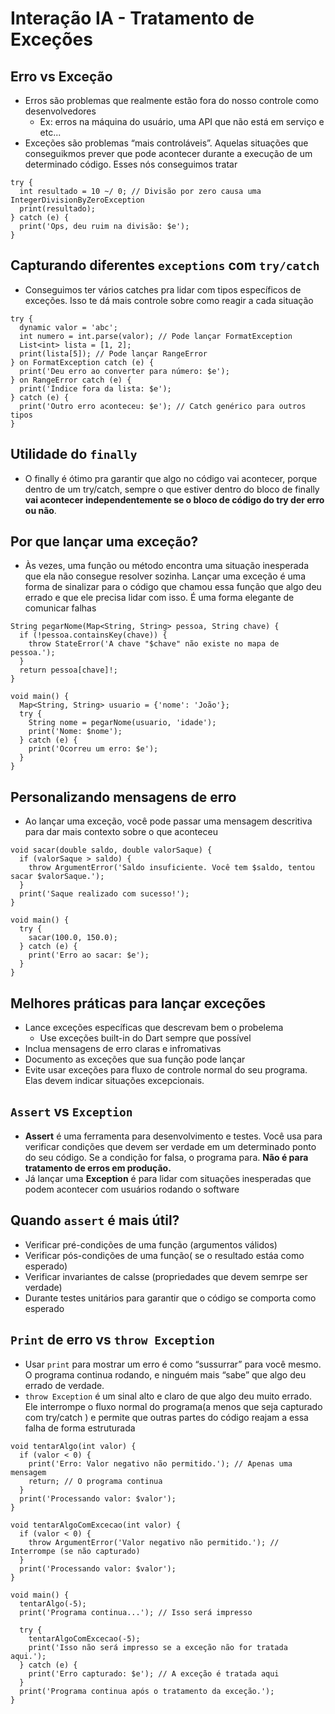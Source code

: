 # Interação IA - Tratamento de Exceções

## **Erro vs Exceção**
* Erros são problemas que realmente estão fora do nosso controle como desenvolvedores
  * Ex: erros na máquina do usuário, uma API que não está em serviço e etc...
* Exceções são problemas “mais controláveis”. Aquelas situações que conseguikmos prever que pode acontecer durante a execução de um determinado código. Esses nós conseguimos tratar
~~~
try {
  int resultado = 10 ~/ 0; // Divisão por zero causa uma IntegerDivisionByZeroException
  print(resultado);
} catch (e) {
  print('Ops, deu ruim na divisão: $e');
}
~~~

## Capturando diferentes ``exceptions`` com ``try/catch``
* Conseguimos ter vários catches pra lidar com tipos específicos de exceções. Isso te dá mais controle sobre como reagir a cada situação
~~~
try {
  dynamic valor = 'abc';
  int numero = int.parse(valor); // Pode lançar FormatException
  List<int> lista = [1, 2];
  print(lista[5]); // Pode lançar RangeError
} on FormatException catch (e) {
  print('Deu erro ao converter para número: $e');
} on RangeError catch (e) {
  print('Índice fora da lista: $e');
} catch (e) {
  print('Outro erro aconteceu: $e'); // Catch genérico para outros tipos
}
~~~

## Utilidade do ``finally``
* O finally é ótimo pra garantir que algo no código vai acontecer, porque dentro de um try/catch, sempre o que estiver dentro do bloco de finally **vai acontecer independentemente se o bloco de código do try der erro ou não**.

## Por que lançar uma exceção?
* Às vezes, uma função ou método encontra uma situação inesperada que ela não consegue resolver sozinha. Lançar uma exceção é uma forma de sinalizar para o código que chamou essa função que algo deu errado e que ele precisa lidar com isso. É uma forma elegante de comunicar falhas
~~~
String pegarNome(Map<String, String> pessoa, String chave) {
  if (!pessoa.containsKey(chave)) {
    throw StateError('A chave "$chave" não existe no mapa de pessoa.');
  }
  return pessoa[chave]!;
}

void main() {
  Map<String, String> usuario = {'nome': 'João'};
  try {
    String nome = pegarNome(usuario, 'idade');
    print('Nome: $nome');
  } catch (e) {
    print('Ocorreu um erro: $e');
  }
}
~~~

## Personalizando mensagens de erro
* Ao lançar uma exceção, você pode passar uma mensagem descritiva para dar mais contexto sobre o que aconteceu
~~~
void sacar(double saldo, double valorSaque) {
  if (valorSaque > saldo) {
    throw ArgumentError('Saldo insuficiente. Você tem $saldo, tentou sacar $valorSaque.');
  }
  print('Saque realizado com sucesso!');
}

void main() {
  try {
    sacar(100.0, 150.0);
  } catch (e) {
    print('Erro ao sacar: $e');
  }
}
~~~

## Melhores práticas para lançar exceções
* Lance exceções específicas que descrevam bem o probelema
  * Use exceções built-in do Dart sempre que possível
* Inclua mensagens de erro claras e infromativas
* Documento as exceções que sua função pode lançar
* Evite usar exceções para fluxo de controle normal do seu programa. Elas devem indicar situações excepcionais.

## ``Assert`` vs ``Exception``
* **Assert** é  uma ferramenta para desenvolvimento e testes. Você usa para verificar condições que devem ser verdade em um determinado ponto do seu código. Se a condição for falsa, o programa para. **Não é para tratamento de erros em produção.**
* Já lançar uma **Exception**  é para lidar com situações inesperadas que podem acontecer com usuários rodando o software

## Quando ``assert`` é mais útil?
* Verificar pré-condições de uma função (argumentos válidos)
* Verificar pós-condições de uma função( se o resultado estáa como esperado)
* Verificar invariantes de calsse (propriedades que devem semrpe ser verdade)
* Durante testes unitários para garantir que o código se comporta como esperado

## ``Print`` de erro vs ``throw Exception``
* Usar ``print`` para mostrar um erro é como “sussurrar” para você mesmo. O programa continua rodando, e ninguém mais “sabe” que algo deu errado de verdade.
* ``throw Exception`` é um sinal alto e claro de que algo deu muito errado. Ele interrompe o fluxo normal do programa(a menos que seja capturado com try/catch ) e permite que outras partes do código reajam a essa falha de forma estruturada
~~~
void tentarAlgo(int valor) {
  if (valor < 0) {
    print('Erro: Valor negativo não permitido.'); // Apenas uma mensagem
    return; // O programa continua
  }
  print('Processando valor: $valor');
}

void tentarAlgoComExcecao(int valor) {
  if (valor < 0) {
    throw ArgumentError('Valor negativo não permitido.'); // Interrompe (se não capturado)
  }
  print('Processando valor: $valor');
}

void main() {
  tentarAlgo(-5);
  print('Programa continua...'); // Isso será impresso

  try {
    tentarAlgoComExcecao(-5);
    print('Isso não será impresso se a exceção não for tratada aqui.');
  } catch (e) {
    print('Erro capturado: $e'); // A exceção é tratada aqui
  }
  print('Programa continua após o tratamento da exceção.');
}
~~~